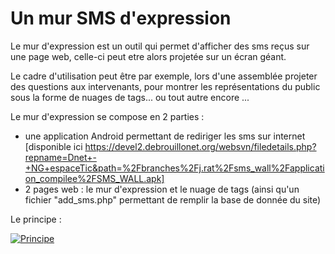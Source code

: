 Un mur SMS d'expression
======================================

Le mur d'expression est un outil qui permet d'afficher des sms reçus sur une page web, celle-ci peut etre alors projetée sur un écran géant.

Le cadre d'utilisation peut être par exemple, lors d'une assemblée projeter des questions aux intervenants, pour montrer les représentations du public sous la forme de nuages de tags... ou tout autre encore ...

Le mur d'expression se compose en 2 parties :

- une application Android permettant de rediriger les sms sur internet [disponible ici ​https://devel2.debrouillonet.org/websvn/filedetails.php?repname=Dnet+-+NG+espaceTic&path=%2Fbranches%2Fj.rat%2Fsms_wall%2Fapplication_compilee%2FSMS_WALL.apk]
- 2 pages web : le mur d'expression et le nuage de tags (ainsi qu'un fichier "add_sms.php" permettant de remplir la base de donnée du site) 

Le principe :

[![Principe](https://raw.github.com/julienrat/sms_wall/master/screenshots/principe_smswall.png)](#features)
